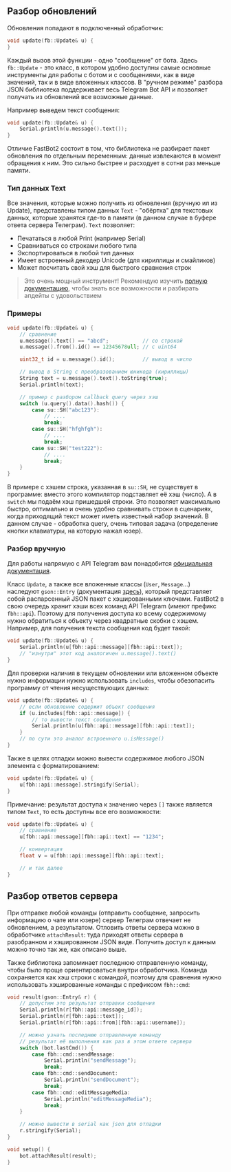 ## Разбор обновлений
Обновления попадают в подключенный обработчик:
```cpp
void update(fb::Update& u) {
}
```

Каждый вызов этой функции - одно "сообщение" от бота. Здесь `fb::Update` - это класс, в котором удобно доступны самые основные инструменты для работы с ботом и с сообщениями, как в виде значений, так и в виде вложенных классов. В "ручном режиме" разбора JSON библиотека поддерживает весь Telegram Bot API и позволяет получать из обновлений все возможные данные.

Например выведем текст сообщения:
```cpp
void update(fb::Update& u) {
    Serial.println(u.message().text());
}
```

Отличие FastBot2 состоит в том, что библиотека не разбирает пакет обновления по отдельным переменным: данные извлекаются в момент обращения к ним. Это сильно быстрее и расходует в сотни раз меньше памяти.

### Тип данных Text
Все значения, которые можно получить из обновления (вручную ил из Update), представлены типом данных `Text` - "обёртка" для текстовых данных, которые хранятся где-то в памяти (в данном случае в буфере ответа сервера Телеграм). `Text` позволяет:
- Печататься в любой Print (например Serial)
- Сравниваться со строками любого типа
- Экспортироваться в любой тип данных
- Имеет встроенный декодер Unicode (для кириллицы и смайликов)
- Может посчитать свой хэш для быстрого сравнения строк

> Это очень мощный инструмент! Рекомендую изучить [полную документацию](https://github.com/GyverLibs/StringUtils?tab=readme-ov-file#sutext), чтобы знать все возможности и разбирать апдейты с удовольствием

### Примеры
```cpp
void update(fb::Update& u) {
    // сравнение
    u.message().text() == "abcd";           // со строкой
    u.message().from().id() == 12345678ull; // с uint64

    uint32_t id = u.message().id();         // вывод в число

    // вывод в String с преобразованием юникода (кириллицы)
    String text = u.message().text().toString(true);
    Serial.println(text);

    // пример с разбором callback query через хэш
    switch (u.query().data().hash()) {
        case su::SH("abc123"):
            // ....
            break;
        case su::SH("hfghfgh"):
            // ....
            break;
        case su::SH("test222"):
            // ....
            break;
    }
}
```

В примере с хэшем строка, указанная в `su::SH`, не существует в программе: вместо этого компилятор подставляет её хэш (число). А в `switch` мы подаём хэш пришедшей строки. Это позволяет максимально быстро, оптимально и очень удобно сравнивать строки в сценариях, когда приходящий текст может иметь известный набор значений. В данном случае - обработка query, очень типовая задача (определение кнопки клавиатуры, на которую нажал юзер).

### Разбор вручную
Для работы напрямую с API Telegram вам понадобится [официальная документация](https://core.telegram.org/bots/api).

Класс `Update`, а также все вложенные классы (`User`, `Message`...) наследуют `gson::Entry` (документация [здесь](https://github.com/GyverLibs/GSON?tab=readme-ov-file#gsonentry)), который представляет собой распарсенный JSON пакет с хэшированными ключами. FastBot2 в свою очередь хранит хэши всех команд API Telegram (имеют префикс `fbh::api`). Поэтому для получения доступа ко всему содержимому нужно обратиться к объекту через квадратные скобки с хэшем. Например, для получения текста сообщения код будет такой:
```cpp
void update(fb::Update& u) {
    Serial.println(u[fbh::api::message][fbh::api::text]);
    // "изнутри" этот код аналогичен u.message().text()
}
```

Для проверки наличия в текущем обновлении или вложенном объекте нужно информации нужно использовать `includes`, чтобы обезопасить программу от чтения несуществующих данных:
```cpp
void update(fb::Update& u) {
    // если обновление содержит объект сообщения
    if (u.includes[fbh::api::message]) {
        // то вывести текст сообщения
        Serial.println(u[fbh::api::message][fbh::api::text]);
    }
    // по сути это аналог встроенного u.isMessage()
}
```

Также в целях отладки можно вывести содержимое любого JSON элемента с форматированием:
```cpp
void update(fb::Update& u) {
    u[fbh::api::message].stringify(Serial);
}
```

Примечание: результат доступа к значению через `[]` также является типом `Text`, то есть доступны все его возможности:
```cpp
void update(fb::Update& u) {
    // сравнение
    u[fbh::api::message][fbh::api::text] == "1234";

    // конвертация
    float v = u[fbh::api::message][fbh::api::text];

    // и так далее
}
```

## Разбор ответов сервера
При отправке любой команды (отправить сообщение, запросить информацию о чате или юзере) сервер Телеграм отвечает не обновлением, а результатом. Отловить ответы сервера можно в обработчике `attachResult`: туда приходят ответы сервера в разобранном и хэшированном JSON виде. Получить доступ к данным можно точно так же, как описано выше. 

Также библиотека запоминает последнюю отправленную команду, чтобы было проще ориентироваться внутри обработчика. Команда сохраняется как хэш строки с командой, поэтому для сравнения нужно использовать хэшированные команды с префиксом `fbh::cmd`:

```cpp
void result(gson::Entry& r) {
    // допустим это результат отправки сообщения
    Serial.println(r[fbh::api::message_id]);
    Serial.println(r[fbh::api::text]);
    Serial.println(r[fbh::api::from][fbh::api::username]);

    // можно узнать последнюю отправленную команду
    // результат её выполнения как раз в этом ответе сервера
    switch (bot.lastCmd()) {
        case fbh::cmd::sendMessage:
            Serial.println("sendMessage");
            break;
        case fbh::cmd::sendDocument:
            Serial.println("sendDocument");
            break;
        case fbh::cmd::editMessageMedia:
            Serial.println("editMessageMedia");
            break;
    }

    // можно вывести в serial как json для отладки
    r.stringify(Serial);
}

void setup() {
    bot.attachResult(result);
}
```